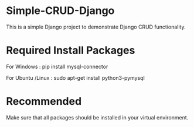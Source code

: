 # Simple-CRUD-Django
This is a simple Django project to demonstrate Django CRUD functionality.

# Required Install Packages

For Windows : pip install mysql-connector

For Ubuntu /Linux : sudo apt-get install python3-pymysql

# Recommended
Make sure that all packages should be installed in your virtual environment.
